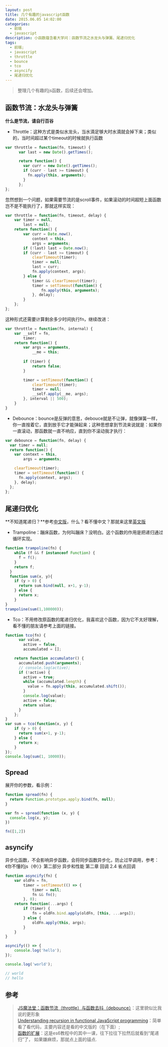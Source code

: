```yaml
---
layout: post
title: 几个有趣的javascript函数
date: 2015.06.05 14:02:00
categories: 
  - 前端
  - javascript 
description: 小函数蕴含着大学问：函数节流之水龙头与弹簧、尾递归优化
tags: 
  - 前端;
  - javascript
  - throttle
  - bounce
  - tco
  - asyncify
  - 尾递归优化
---
```


> 整理几个有趣的js函数，后续还会增加。

## 函数节流：水龙头与弹簧

**什么是节流，请自行百谷**

- Throttle：这种方式是类似水龙头，当水滴足够大时水滴就会掉下来；类似的，当时间超过某个timeout的时候就执行函数

```js
var throttle = function(fn, timeout) {
      var last = new Date().getTimes();

      return function() {
        var curr = new Date().getTimes();
        if (curr - last >= timeout) {
          fn.apply(this, arguments);
        }
      };
};
```

忽然想到一个问题，如果需要节流的是scroll事件，如果滚动的时间超短上面函数岂不是不能执行了，那就这样实现：

```js
var throttle = function(fn, timeout, delay) {
    var timer = null,
        last = null;
    return function() {
        var curr = Date.now(),
            context = this,
            args = arguments;
        if (!last) last = Date.now();
        if (curr - last >= timeout) {
            clearTimeout(timer);
            timer = null;
            last = curr;
            fn.apply(context, args);
        } else {
            timer && clearTimeout(timer);
            timer = setTimeout(function() {
                fn.apply(this, arguments);
            }, delay);
        }
    };
};
```

这种形式还需要计算剩余多少时间执行fn，继续改进：

```js
var throttle = function(fn, internal) {
    var __self = fn,
        timer;
    return function() {
        var args = arguments,
            __me = this;
            
        if (timer) {
            return false;
        }

        timer = setTimeout(function() {
            clearTimeout(timer);
            timer = null;
            __self.apply(__me, args);
        }, interval || 500);
    }
}
```

- Debounce：bounce是反弹的意思，debouce就是不让弹，就像弹簧一样，你一直按着它，直到放手它才能弹起来；这种思想拿到节流来说就是：如果你一直滚动，那函数就一直不响应，直到你不滚动我才执行：

```js
var debounce = function(fn, delay) {
  var timer = null;
  return function() {
    var context = this,
        args = arguments;

    clearTimeout(timer);
    timer = setTimeout(function() {
      fn.apply(context, args);
    }, delay);
  };
};
```

## 尾递归优化

**不知道尾递归？**参考[中文版](http://es6.ruanyifeng.com/#docs/function)，什么？看不懂中文？那就来这里[英文版](http://www.integralist.co.uk/posts/js-recursion.html)

- Trampoline：蹦床函数，为何叫蹦床？没明白。这个函数的作用是把递归通过循环实现。

```js
function trampoline(fn) {
    while (f && f instanceof Function) {
      f = f();
    }
    return f;
  }
  function sum(x, y){
    if (y > 0) {
      return sum.bind(null, x+1, y-1);
    } else {
      return x;
    }
}
trampoline(sum(1,100000));
```

- Tco：不用修改原函数的尾递归优化，我喜欢这个函数，因为它不太好理解，看不懂的朋友请参考上面的链接。

```js
function tco(fn) {
      var value,
        active = false,
        accumulated = [];

    return function accumulator() {
      accumulated.push(arguments);
      // console.log(active);
      if (!active) {
        active = true;
        while (accumulated.length) {
          value = fn.apply(this, accumulated.shift());
        }
        console.log(value);
        active = false;
        return value;
      }
    };
}
var sum = tco(function(x, y) {
    if (y > 0) {
      return sum(x+1, y-1);
    } else {
      return x;
    }
});
console.log(sum(1, 10000));
```


## Spread

展开你的参数，看示例：

```js
function spread(fn) {
  return Function.prototype.apply.bind(fn, null);
}

var fn = spread(function (x, y) {
  console.log(x, y);
})

fn([1,2])
```

## asyncify

异步化函数，不会影响异步函数，会将同步函数异步化，防止过早调用，参考：《你不懂的js（中）》第二部分 异步和性能 第二章 回调 2.4 省点回调

```js
function asyncify(fn) {
    var oldFn = fn,
        timer = setTimeout(() => {
            timer = null;
            fn && fn();
        }, 0);
    return function(...args) {
        if (timer) {
            fn = oldFn.bind.apply(oldFn, [this, ...args]);
        } else {
            oldFn.apply(this, args);
        }
    }
}

asyncify(() => {
    console.log('hello');
});

console.log('world');

// world  
// hello
```

## 参考

> [JS魔法堂：函数节流（throttle）与函数去抖（debounce）](http://www.cnblogs.com/fsjohnhuang/p/4147810.html)：这里貌似比我说的更形象<br/>
> [Understanding recursion in functional JavaScript programming](http://www.integralist.co.uk/posts/js-recursion.html)：简单看了看代码，主要内容还是看的中文版的（在下面）;<br/>
> [函数的扩展](http://es6.ruanyifeng.com/#docs/function)：这是es6教程中的其中一课，往下拉往下拉然后就看到“尾递归”了， 如果嫌麻烦，那就点上面的锚点.
